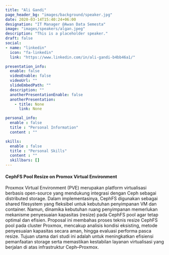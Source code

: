 ```yaml
---
title: "Ali Gandi"
page_header_bg: "images/background/speaker.jpg"
date: 2020-03-14T15:40:24+06:00
designation: "IT Manager @Awan Data Semesta"
image: "images/speakers/algan.jpeg"
description: "This is a placeholder speaker."
draft: false
social:
- name: "linkedin"
  icon: "fa-linkedin"
  link: "https://www.linkedin.com/in/ali-gandi-b4bb46a1/"

presentation_info:
  enable: false
  videoEnable: false
  videoUrl: ""
  slideEmbedPath: ""
  description: ""
  anotherPresentationEnable: false
  anotherPresentation:
    - title: None
      link: None

personal_info:
  enable : false
  title : "Personal Information"
  content : ""

skills:
  enable : false
  title : "Personal Skills"
  content : ""
  skillbars: []
---
```


#### CephFS Pool Resize on Promox Virtual Environment

Proxmox Virtual Environment (PVE) merupakan platform virtualisasi berbasis open-source yang mendukung integrasi dengan Ceph sebagai distributed storage. Dalam implementasinya, CephFS digunakan sebagai shared filesystem yang fleksibel untuk kebutuhan penyimpanan VM dan container. Namun, dinamika kebutuhan ruang penyimpanan memerlukan mekanisme penyesuaian kapasitas (resize) pada CephFS pool agar tetap optimal dan efisien. Proposal ini membahas proses teknis resize CephFS pool pada cluster Proxmox, mencakup analisis kondisi eksisting, metode penyesuaian kapasitas secara aman, hingga evaluasi performa pasca resize. Tujuan utama dari studi ini adalah untuk meningkatkan efisiensi pemanfaatan storage serta memastikan kestabilan layanan virtualisasi yang berjalan di atas infrastruktur Ceph–Proxmox.
